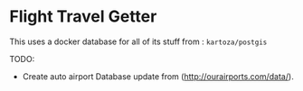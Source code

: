 # Flight Travel Getter


This uses a docker database for all of its stuff from : `kartoza/postgis`



TODO:
- Create auto airport Database update from (http://ourairports.com/data/).